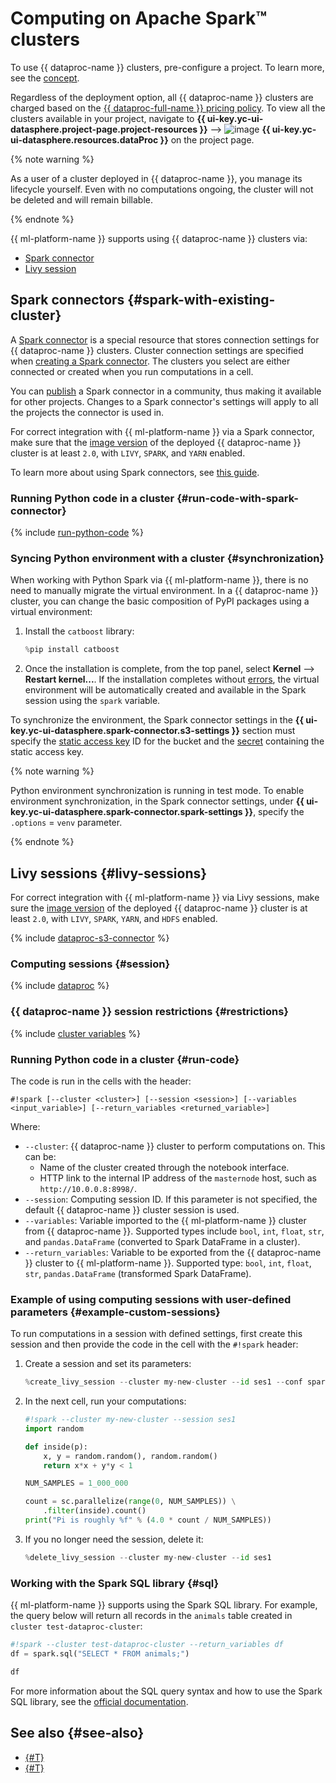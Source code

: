 # Computing on Apache Spark™ clusters

To use {{ dataproc-name }} clusters, pre-configure a project. To learn more, see the [concept](data-proc.md#settings).

Regardless of the deployment option, all {{ dataproc-name }} clusters are charged based on the [{{ dataproc-full-name }} pricing policy](../../data-proc/pricing.md). To view all the clusters available in your project, navigate to **{{ ui-key.yc-ui-datasphere.project-page.project-resources }}** ⟶ ![image](../../_assets/data-proc/data-proc.svg) **{{ ui-key.yc-ui-datasphere.resources.dataProc }}** on the project page.

{% note warning %}

As a user of a cluster deployed in {{ dataproc-name }}, you manage its lifecycle yourself. Even with no computations ongoing, the cluster will not be deleted and will remain billable.

{% endnote %}

{{ ml-platform-name }} supports using {{ dataproc-name }} clusters via:

 * [Spark connector](#spark-with-existing-cluster)
 * [Livy session](#livy-sessions)

## Spark connectors {#spark-with-existing-cluster}

A [Spark connector](spark-connector.md) is a special resource that stores connection settings for {{ dataproc-name }} clusters. Cluster connection settings are specified when [creating a Spark connector](../operations/data/spark-connectors.md#create). The clusters you select are either connected or created when you run computations in a cell.

You can [publish](../operations/data/spark-connectors.md#create) a Spark connector in a community, thus making it available for other projects. Changes to a Spark connector's settings will apply to all the projects the connector is used in.

For correct integration with {{ ml-platform-name }} via a Spark connector, make sure that the [image version](../../data-proc/concepts/environment.md) of the deployed {{ dataproc-name }} cluster is at least `2.0`, with `LIVY`, `SPARK`, and `YARN` enabled.

To learn more about using Spark connectors, see [this guide](../operations/data/spark-connectors.md).

### Running Python code in a cluster {#run-code-with-spark-connector}

{% include [run-python-code](../../_includes/datasphere/run-code-with-spark-connector.md) %}

### Syncing Python environment with a cluster {#synchronization}

When working with Python Spark via {{ ml-platform-name }}, there is no need to manually migrate the virtual environment. In a {{ dataproc-name }} cluster, you can change the basic composition of PyPI packages using a virtual environment:

1. Install the `catboost` library:

   ```python
   %pip install catboost
   ```

1. Once the installation is complete, from the top panel, select **Kernel** ⟶ **Restart kernel...**. If the installation completes without [errors](../troubleshooting/troubles-with-spark.md), the virtual environment will be automatically created and available in the Spark session using the `spark` variable.

To synchronize the environment, the Spark connector settings in the **{{ ui-key.yc-ui-datasphere.spark-connector.s3-settings }}** section must specify the [static access key](../../iam/concepts/authorization/access-key.md) ID for the bucket and the [secret](secrets.md) containing the static access key.

{% note warning %}

Python environment synchronization is running in test mode. To enable environment synchronization, in the Spark connector settings, under **{{ ui-key.yc-ui-datasphere.spark-connector.spark-settings }}**, specify the `.options` = `venv` parameter.

{% endnote %}

## Livy sessions {#livy-sessions}

For correct integration with {{ ml-platform-name }} via Livy sessions, make sure the [image version](../../data-proc/concepts/environment.md) of the deployed {{ dataproc-name }} cluster is at least `2.0`, with `LIVY`, `SPARK`, `YARN`, and `HDFS` enabled.

{% include [dataproc-s3-connector](../../_includes/datasphere/dataproc-s3-connector.md) %}

### Computing sessions {#session}

{% include [dataproc](../../_includes/datasphere/dataproc-sessions.md) %}

### {{ dataproc-name }} session restrictions {#restrictions}

{% include [cluster variables](../../_includes/datasphere/dataproc-session-vars.md) %}

### Running Python code in a cluster {#run-code}

The code is run in the cells with the header:

```text
#!spark [--cluster <cluster>] [--session <session>] [--variables <input_variable>] [--return_variables <returned_variable>]
```

Where:

* `--cluster`: {{ dataproc-name }} cluster to perform computations on. This can be:
  * Name of the cluster created through the notebook interface.
  * HTTP link to the internal IP address of the `masternode` host, such as `http://10.0.0.8:8998/`.
* `--session`: Computing session ID. If this parameter is not specified, the default {{ dataproc-name }} cluster session is used.
* `--variables`: Variable imported to the {{ ml-platform-name }} cluster from {{ dataproc-name }}. Supported types include `bool`, `int`, `float`, `str`, and `pandas.DataFrame` (converted to Spark DataFrame in a cluster).
* `--return_variables`: Variable to be exported from the {{ dataproc-name }} cluster to {{ ml-platform-name }}. Supported type: `bool`, `int`, `float`, `str`, `pandas.DataFrame` (transformed Spark DataFrame).

### Example of using computing sessions with user-defined parameters {#example-custom-sessions}

To run computations in a session with defined settings, first create this session and then provide the code in the cell with the `#!spark` header:

1. Create a session and set its parameters:

   ```python
   %create_livy_session --cluster my-new-cluster --id ses1 --conf spark.cores.max=4 --conf spark.executor.memory=4g
   ```

1. In the next cell, run your computations:

   ```python
   #!spark --cluster my-new-cluster --session ses1
   import random

   def inside(p):
       x, y = random.random(), random.random()
       return x*x + y*y < 1

   NUM_SAMPLES = 1_000_000

   count = sc.parallelize(range(0, NUM_SAMPLES)) \
       .filter(inside).count()
   print("Pi is roughly %f" % (4.0 * count / NUM_SAMPLES))
   ```

1. If you no longer need the session, delete it:

   ```python
   %delete_livy_session --cluster my-new-cluster --id ses1
   ```

### Working with the Spark SQL library {#sql}

{{ ml-platform-name }} supports using the Spark SQL library. For example, the query below will return all records in the `animals` table created in `cluster test-dataproc-cluster`:

```python
#!spark --cluster test-dataproc-cluster --return_variables df
df = spark.sql("SELECT * FROM animals;")
```

```python
df
```

For more information about the SQL query syntax and how to use the Spark SQL library, see the [official documentation](https://spark.apache.org/docs/latest/sql-ref-syntax-qry-select.html).

## See also {#see-also}

* [{#T}](../tutorials/data-proc-integration.md)
* [{#T}](spark-connector.md)
